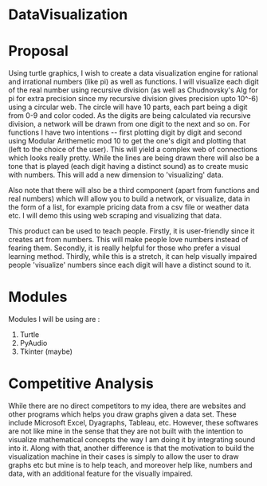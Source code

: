 # DataVisualization

# Proposal

Using turtle graphics, I wish to create a data visualization engine for rational and irrational numbers (like pi) as well as functions. I will visualize each digit of the real number using recursive division (as well as Chudnovsky's Alg for pi for extra precision since my recursive division gives precision upto 10^-6) using a circular web. The circle will have 10 parts, each part being a digit from 0-9 and color coded. As the digits are being calculated via recursive division, a network will be drawn from one digit to the next and so on. For functions I have two intentions -- first plotting digit by digit and second using Modular Arithemetic mod 10 to get the one's digit and plotting that (left to the choice of the user). This will yield a complex web of connections which looks really pretty. While the lines are being drawn there will also be a tone that is played (each digit having a distinct sound) as to create music with numbers. This will add a new dimension to 'visualizing' data. 

Also note that there will also be a third component (apart from functions and real numbers) which will allow you to build a network, or visualize, data in the form of a list, for example pricing data from a csv file or weather data etc. I will demo this using web scraping and visualizing that data.

This product can be used to teach people. Firstly, it is user-friendly since it creates art from numbers. This will make people love numbers instead of fearing them. Secondly, it is really helpful for those who prefer a visual learning method. Thirdly, while this is a stretch, it can help visually impaired people 'visualize' numbers since each digit will have a distinct sound to it.

# Modules

Modules I will be using are :
1) Turtle
2) PyAudio
3) Tkinter (maybe)

# Competitive Analysis

While there are no direct competitors to my idea, there are websites and other programs which helps you draw graphs given a data set. These include Microsoft Excel, Dyagraphs, Tableau, etc. However, these softwares are not like mine in the sense that they are not built with the intention to visualize mathematical concepts the way I am doing it by integrating sound into it. Along with that, another difference is that the motivation to build the visualization machine in their cases is simply to allow the user to draw graphs etc but mine is to help teach, and moreover help like, numbers and data, with an additional feature for the visually impaired.
